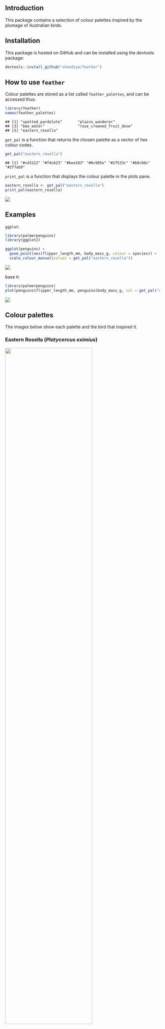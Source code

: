 
## Introduction

This package contains a selection of colour palettes inspired by the
plumage of Australian birds.

## Installation

This package is hosted on GitHub and can be installed using the devtools
package:

``` r
devtools::install_github("shandiya/feather")
```

## How to use `feather`

Colour palettes are stored as a list called `feather_palettes`, and can
be accessed thus:

``` r
library(feather)
names(feather_palettes)
```

    ## [1] "spotted_pardalote"       "plains_wanderer"        
    ## [3] "bee_eater"               "rose_crowned_fruit_dove"
    ## [5] "eastern_rosella"

`get_pal` is a function that returns the chosen palette as a vector of
hex colour codes.

``` r
get_pal("eastern_rosella")
```

    ## [1] "#cd3122" "#f4c623" "#bee183" "#6c905e" "#2f533c" "#b8c9dc" "#2f7ab9"

`print_pal` is a function that displays the colour palette in the plots
pane.

``` r
eastern_rosella <- get_pal("eastern_rosella")
print_pal(eastern_rosella)
```

![](README_files/figure-gfm/unnamed-chunk-5-1.png)<!-- -->

## Examples

`ggplot`:

``` r
library(palmerpenguins)
library(ggplot2)

ggplot(penguins) +
  geom_point(aes(flipper_length_mm, body_mass_g, colour = species)) +
  scale_colour_manual(values = get_pal("eastern_rosella"))
```

![](README_files/figure-gfm/unnamed-chunk-6-1.png)<!-- -->

base `R`:

``` r
library(palmerpenguins)
plot(penguins$flipper_length_mm, penguins$body_mass_g, col = get_pal("eastern_rosella")[factor(penguins$species)], pch = 19)
```

![](README_files/figure-gfm/unnamed-chunk-7-1.png)<!-- -->

## Colour palettes

The images below show each palette and the bird that inspired it.

### Eastern Rosella (*Platycercus eximius*)

<img src="https://upload.wikimedia.org/wikipedia/commons/thumb/3/33/Platycercus_eximius_diemenensis_male.jpg/800px-Platycercus_eximius_diemenensis_male.jpg" width="75%" height="75%" />

Image credit: [JJ Harrison](https://www.jjharrison.com.au/). This file
is licensed under the [Creative
Commons](https://en.wikipedia.org/wiki/Creative_Commons)
[Attribution-Share Alike 3.0 Unported
license](https://creativecommons.org/licenses/by-sa/3.0/deed.en). Image
source: [Wikimedia
Commons](https://commons.wikimedia.org/wiki/File:Platycercus_eximius_diemenensis_male.jpg).

![](README_files/figure-gfm/unnamed-chunk-9-1.png)<!-- -->

### Plains-wanderer (*Pedionomus torquatus*)

<img src="https://upload.wikimedia.org/wikipedia/commons/e/e3/Pedionomus_torquatus%2C_NSW_2.jpg" width="75%" height="75%" />

Image credit:
[Patrick\_K59](https://www.flickr.com/photos/patrick_k59/14345250300/in/photostream/).
This file is licensed under the [Creative
Commons](https://en.wikipedia.org/wiki/Creative_Commons)
[Attribution 2.0
Generic](https://creativecommons.org/licenses/by/2.0/deed.en) license.
Image source: [Wikimedia
Commons](https://commons.wikimedia.org/wiki/File:Pedionomus_torquatus,_NSW_2.jpg).

![](README_files/figure-gfm/unnamed-chunk-11-1.png)<!-- -->

### Spotted Pardalote (*Pardalotus punctatus*)

<img src="https://upload.wikimedia.org/wikipedia/commons/thumb/7/78/Spotted_Pardalote_%28Pardalotus_punctatus%29_male_%2819205338781%29.jpg/1024px-Spotted_Pardalote_%28Pardalotus_punctatus%29_male_%2819205338781%29.jpg" width="75%" height="75%" />

Image credit:
[Patrick\_K59](https://www.flickr.com/people/63175631@N02). This file is
licensed under the [Creative
Commons](https://en.wikipedia.org/wiki/Creative_Commons)
[Attribution 2.0
Generic](https://creativecommons.org/licenses/by/2.0/deed.en) license.
Image source: [Wikimedia
Commons](https://commons.wikimedia.org/wiki/File:Spotted_Pardalote_\(Pardalotus_punctatus\)_male_\(19205338781\).jpg)

![](README_files/figure-gfm/unnamed-chunk-13-1.png)<!-- -->

### Rose-crowned Fruit-Dove (*Ptilinopus regina*)

<img src="https://upload.wikimedia.org/wikipedia/commons/7/72/Rose_crowned_Fruit_Dove_at_Australia_Zoo-1_%289098717408%29.jpg" width="60%" height="60%" />

Image credit: [Sheba\_Also](https://www.flickr.com/people/34534185@N00).
This file is licensed under the [Creative
Commons](https://en.wikipedia.org/wiki/Creative_Commons)
[Attribution 2.0
Generic](https://creativecommons.org/licenses/by/2.0/deed.en) license.
Image source: [Wikimedia
Commons](https://commons.m.wikimedia.org/wiki/File:Rose_crowned_Fruit_Dove_at_Australia_Zoo-1_\(9098717408\).jpg)

![](README_files/figure-gfm/unnamed-chunk-15-1.png)<!-- -->

### Rainbow Bee-eater (*Merops ornatus*)

<img src="https://upload.wikimedia.org/wikipedia/commons/thumb/d/df/Merops_ornatus_-_Centenary_Lakes.jpg/800px-Merops_ornatus_-_Centenary_Lakes.jpg" width="50%" height="50%" />

Image credit: [JJ Harrison](https://www.jjharrison.com.au/). This file
is licensed under the [Creative
Commons](https://en.wikipedia.org/wiki/Creative_Commons)
[Attribution-Share Alike 3.0 Unported
license](https://creativecommons.org/licenses/by-sa/3.0/deed.en). Image
source: [Wikimedia
Commons](https://commons.wikimedia.org/wiki/File:Merops_ornatus_-_Centenary_Lakes.jpg).

![](README_files/figure-gfm/unnamed-chunk-17-1.png)<!-- -->

## Contribute

If you would like to contribute to this package or have suggestions for
improvement, please contact [ShandiyaB](https://twitter.com/ShandiyaB)
on Twitter or submit a pull request.
